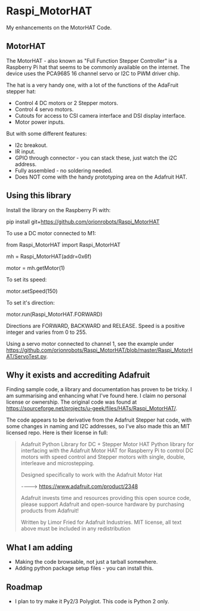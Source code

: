 # Raspi_MotorHAT

My enhancements on the MotorHAT Code.

## MotorHAT

The MotorHAT - also known as "Full Function Stepper Controller" is a Raspberry Pi hat that seems to be commonly available on the internet. The device uses the PCA9685 16 channel servo or I2C to PWM driver chip. 

The hat is a very handy one, with a lot of the functions of the AdaFruit stepper hat:

* Control 4 DC motors or 2 Stepper motors.
* Control 4 servo motors.
* Cutouts for access to CSI camera interface and DSI display interface.
* Motor power inputs.

But with some different features:

* I2c breakout.
* IR input.
* GPIO through connector - you can stack these, just watch the i2C address.
* Fully assembled - no soldering needed.
* Does NOT come with the handy prototyping area on the Adafruit HAT.

## Using this library

Install the library on the Raspberry Pi with:
  
  pip install git+https://github.com/orionrobots/Raspi_MotorHAT
  
To use a DC motor connected to M1:

  from Raspi_MotorHAT import Raspi_MotorHAT

  mh = Raspi_MotorHAT(addr=0x6f)
  
  motor = mh.getMotor(1)
  
To set its speed:

  motor.setSpeed(150)
  
To set it's direction:

  motor.run(Raspi_MotorHAT.FORWARD)
  
Directions are FORWARD, BACKWARD and RELEASE. Speed is a positive integer and varies from 0 to 255.

Using a servo motor connected to channel 1, see the example under https://github.com/orionrobots/Raspi_MotorHAT/blob/master/Raspi_MotorHAT/ServoTest.py.

## Why it exists and accrediting Adafruit

Finding sample code, a library and documentation has proven to be tricky. I am summarising and enhancing what I've found here. I claim no personal license or ownership. The original code was found at https://sourceforge.net/projects/u-geek/files/HATs/Raspi_MotorHAT/.

The code appears to be derivative from the Adafruit Stepper hat code, with some changes in naming and I2C addresses, so I've also made this an MIT licensed repo. Here is their license in full:

> Adafruit Python Library for DC + Stepper Motor HAT
> Python library for interfacing with the Adafruit Motor HAT for Raspberry Pi to control DC motors with speed control and Stepper motors with single, double, interleave and microstepping.
>
> Designed specifically to work with the Adafruit Motor Hat
>
> ----> https://www.adafruit.com/product/2348
>
> Adafruit invests time and resources providing this open source code, please support Adafruit and open-source hardware by purchasing products from Adafruit!
>
> Written by Limor Fried for Adafruit Industries. MIT license, all text above must be included in any redistribution
>

## What I am adding

* Making the code browsable, not just a tarball somewhere.
* Adding python package setup files - you can install this.

## Roadmap

* I plan to try make it Py2/3 Polyglot. This code is Python 2 only.

